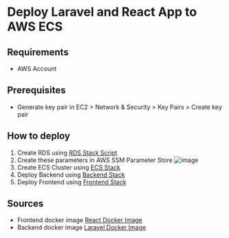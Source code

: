 # Deploy Laravel and React App to AWS ECS

## Requirements
* AWS Account

## Prerequisites
* Generate key pair in EC2 > Network & Security > Key Pairs > Create key pair

## How to deploy
1. Create RDS using [RDS Stack Script](https://github.com/theadonata/laravel-aws-deploy/blob/main/cloud-formation-template/rds/test-rds.yml)
2. Create these parameters in AWS SSM Parameter Store
  ![image](https://user-images.githubusercontent.com/13175937/193450091-1c3526c8-d31a-45ab-9cf1-b3ab4e01687f.png)
2. Create ECS Cluster using [ECS Stack](https://github.com/theadonata/laravel-aws-deploy/blob/main/cloud-formation-template/ecs-cluster/test-ecs.yml)
3. Deploy Backend using [Backend Stack](https://github.com/theadonata/laravel-aws-deploy/blob/main/cloud-formation-template/backend/test-backend.yml)
4. Deploy Frontend using [Frontend Stack](https://github.com/theadonata/laravel-aws-deploy/blob/main/cloud-formation-template/frontend/test-frontend.yml)

## Sources
* Frontend docker image [React Docker Image](https://hub.docker.com/repository/docker/theadonata/react-fe)
* Backend docker image [Laravel Docker Image](https://hub.docker.com/repository/docker/theadonata/laravel-be)

